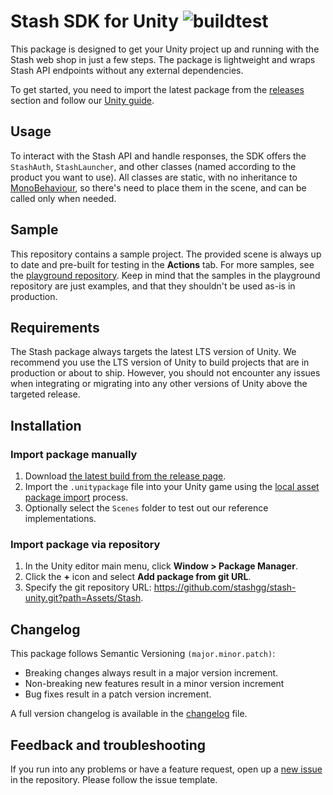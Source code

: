 # Stash SDK for Unity ![buildtest](https://github.com/stashgg/stash-unity/actions/workflows/main.yml/badge.svg)

This package is designed to get your Unity project up and running with the Stash web shop in just a few steps. The package is lightweight and wraps Stash API endpoints without any external dependencies. 

To get started, you need to import the latest package from the [releases](https://github.com/stashgg/stash-unity/releases) section and follow our [Unity guide](https://docs.stash.gg/docs/configure-unity-project).

## Usage

To interact with the Stash API and handle responses, the SDK offers the `StashAuth`, `StashLauncher`, and other classes (named according to the product you want to use).
All classes are static, with no inheritance to [MonoBehaviour](https://docs.unity3d.com/Manual/class-MonoBehaviour.html), so there's need to place them in the scene, and can be called only when needed.

## Sample

This repository contains a sample project. The provided scene is always up to date and pre-built for testing in the **Actions** tab.
For more samples, see the [playground repository](https://github.com/stashgg/stash-playground). Keep in mind that the samples in the playground repository are just examples, and that they shouldn't be used as-is in production.

## Requirements

The Stash package always targets the latest LTS version of Unity. We recommend you use the LTS version of Unity to build projects that are in production or about to ship. However, you should not encounter any issues when integrating or migrating into any other versions of Unity above the targeted release.

## Installation

### Import package manually

1. Download [the latest build from the release page](https://github.com/stashgg/stash-unity/releases).
2. Import the `.unitypackage` file into your Unity game using the [local asset package import](https://docs.unity3d.com/Manual/AssetPackagesImport.html) process.
3. Optionally select the `Scenes` folder to test out our reference implementations.

### Import package via repository

1. In the Unity editor main menu, click **Window > Package Manager**.
2. Click the **+** icon and select **Add package from git URL**.
3. Specify the git repository URL: https://github.com/stashgg/stash-unity.git?path=Assets/Stash.

## Changelog

This package follows Semantic Versioning `(major.minor.patch)`:

- Breaking changes always result in a major version increment.
- Non-breaking new features result in a minor version increment
- Bug fixes result in a patch version increment.

A full version changelog is available in the [changelog](/CHANGELOG.md) file.

## Feedback and troubleshooting

If you run into any problems or have a feature request, open up a [new issue](https://github.com/stashgg/stash-unity/issues/new) in the repository. Please follow the issue template.
